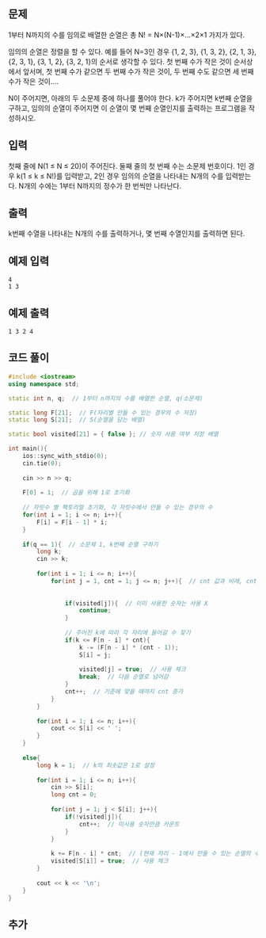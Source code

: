 ## 문제 
1부터 N까지의 수를 임의로 배열한 순열은 총 N! = N×(N-1)×…×2×1 가지가 있다.

임의의 순열은 정렬을 할 수 있다. 예를 들어  N=3인 경우 {1, 2, 3}, {1, 3, 2}, {2, 1, 3}, {2, 3, 1}, {3, 1, 2}, {3, 2, 1}의 순서로 생각할 수 있다. 첫 번째 수가 작은 것이 순서상에서 앞서며, 첫 번째 수가 같으면 두 번째 수가 작은 것이, 두 번째 수도 같으면 세 번째 수가 작은 것이….

N이 주어지면, 아래의 두 소문제 중에 하나를 풀어야 한다. k가 주어지면 k번째 순열을 구하고, 임의의 순열이 주어지면 이 순열이 몇 번째 순열인지를 출력하는 프로그램을 작성하시오.
## 입력
첫째 줄에 N(1 ≤ N ≤ 20)이 주어진다. 둘째 줄의 첫 번째 수는 소문제 번호이다. 1인 경우 k(1 ≤ k ≤ N!)를 입력받고, 2인 경우 임의의 순열을 나타내는 N개의 수를 입력받는다. N개의 수에는 1부터 N까지의 정수가 한 번씩만 나타난다.


## 출력
k번째 수열을 나타내는 N개의 수를 출력하거나, 몇 번째 수열인지를 출력하면 된다.


## 예제 입력 
```
4
1 3
```

## 예제 출력  
```
1 3 2 4
```
## 코드 풀이
```c++
#include <iostream>
using namespace std;

static int n, q;  // 1부터 n까지의 수를 배열한 순열, q(소문제)

static long F[21];  // F(자리별 만들 수 있는 경우의 수 저장)
static long S[21];  // S(순열을 담는 배열)

static bool visited[21] = { false }; // 숫자 사용 여부 저장 배열

int main(){
    ios::sync_with_stdio(0);
    cin.tie(0);
    
    cin >> n >> q;
    
    F[0] = 1;  // 곱을 위해 1로 초기화
    
    // 자릿수 별 팩토리얼 초기화, 각 자릿수에서 만들 수 있는 경우의 수
    for(int i = 1; i <= n; i++){
        F[i] = F[i - 1] * i;  
    }
    
    if(q == 1){  // 소문제 1, k번째 순열 구하기
        long k;
        cin >> k;
        
        for(int i = 1; i <= n; i++){
            for(int j = 1, cnt = 1; j <= n; j++){  // cnt 값과 비례, cnt 수에 따른 순열 값을 넣어야 하기 때문
                
                
                if(visited[j]){  // 이미 사용한 숫자는 사용 X
                    continue;
                }
                
                // 주어진 k에 따라 각 자리에 들어갈 수 찾기
                if(k <= F[n - i] * cnt){
                    k -= (F[n - i] * (cnt - 1));
                    S[i] = j;
                    
                    visited[j] = true;  // 사용 체크
                    break;  // 다음 순열로 넘어감
                }
                cnt++;  // 기준에 맞을 때까지 cnt 증가
            }
        }
        
        for(int i = 1; i <= n; i++){
            cout << S[i] << ' ';
        }
    }
    
    else{
        long k = 1;  // k의 최솟값은 1로 설정
        
        for(int i = 1; i <= n; i++){
            cin >> S[i];
            long cnt = 0;
            
            for(int j = 1; j < S[i]; j++){
                if(!visited[j]){
                    cnt++;  // 미사용 숫자만큼 카운트
                }
            }
            
            k += F[n - i] * cnt;  // (현재 자리 - 1에서 만들 수 있는 순열의 수) * 미사용 숫자 개수 
            visited[S[i]] = true;  // 사용 체크
        }
        
        cout << k << '\n';
    }
}
```
## 추가
